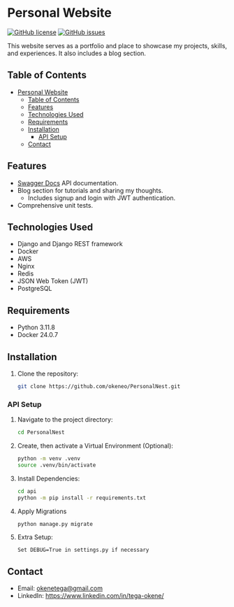 # Personal Website

[![GitHub license](https://img.shields.io/badge/license-MIT-blue.svg)](https://github.com/okeneo/PersonalNest/blob/main/LICENSE)
[![GitHub issues](https://img.shields.io/github/issues/okeneo/PersonalNest.svg)](https://github.com/okeneo/PersonalNest/issues)

This website serves as a portfolio and place to showcase my projects, skills, and experiences. It also includes a blog section.

## Table of Contents

- [Personal Website](#personal-website)
  - [Table of Contents](#table-of-contents)
  - [Features](#features)
  - [Technologies Used](#technologies-used)
  - [Requirements](#requirements)
  - [Installation](#installation)
    - [API Setup](#api-setup)
  - [Contact](#contact)

## Features

- [Swagger Docs](https://okeneo.github.io/PersonalNest/) API documentation.
- Blog section for tutorials and sharing my thoughts.
  - Includes signup and login with JWT authentication.
- Comprehensive unit tests.

## Technologies Used

- Django and Django REST framework
- Docker
- AWS
- Nginx
- Redis
- JSON Web Token (JWT)
- PostgreSQL

## Requirements
- Python 3.11.8
- Docker 24.0.7

## Installation

1. Clone the repository:

   ```bash
   git clone https://github.com/okeneo/PersonalNest.git
   ```

### API Setup

1. Navigate to the project directory:

    ```bash
    cd PersonalNest
    ```
2. Create, then activate a Virtual Environment (Optional):

    ```bash
    python -m venv .venv
    source .venv/bin/activate
    ```

3. Install Dependencies:

    ```bash
    cd api
    python -m pip install -r requirements.txt
    ```

4. Apply Migrations

    ```bash
    python manage.py migrate
    ```

5. Extra Setup:

    ```
    Set DEBUG=True in settings.py if necessary
    ```

## Contact
- Email: okenetega@gmail.com
- LinkedIn: https://www.linkedin.com/in/tega-okene/
